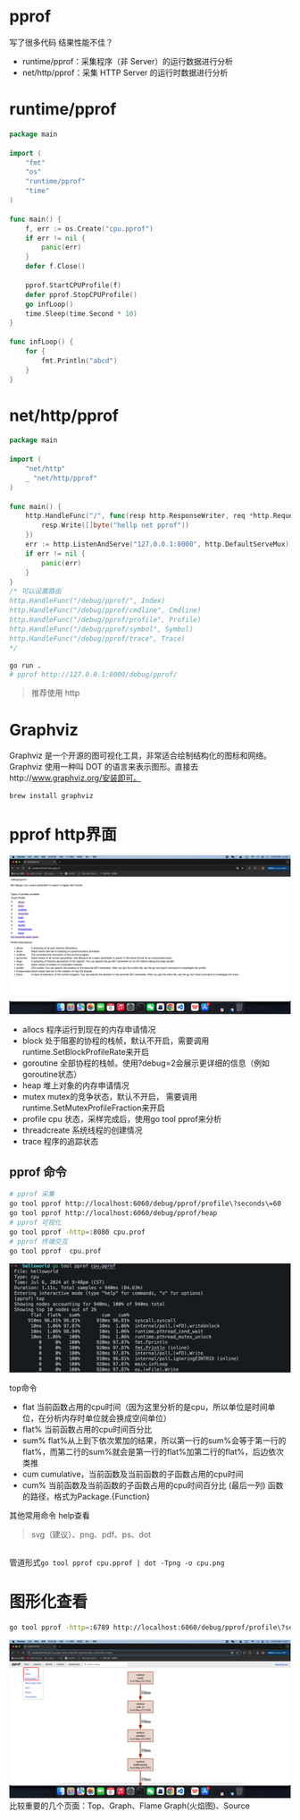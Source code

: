 # pprof
写了很多代码 结果性能不佳？
- runtime/pprof：采集程序（非 Server）的运行数据进行分析
- net/http/pprof：采集 HTTP Server 的运行时数据进行分析

# runtime/pprof
```go
package main

import (
	"fmt"
	"os"
	"runtime/pprof"
	"time"
)

func main() {
	f, err := os.Create("cpu.pprof")
	if err != nil {
		panic(err)
	}
	defer f.Close()

	pprof.StartCPUProfile(f)
	defer pprof.StopCPUProfile()
	go infLoop()
	time.Sleep(time.Second * 10)
}

func infLoop() {
	for {
		fmt.Println("abcd")
	}
}
```

# net/http/pprof 
```go
package main

import (
    "net/http"
    _ "net/http/pprof"
)

func main() {
    http.HandleFunc("/", func(resp http.ResponseWriter, req *http.Request) {
        resp.Write([]byte("hellp net pprof"))
    })
    err := http.ListenAndServe("127.0.0.1:8000", http.DefaultServeMux)
    if err != nil {
        panic(err)
    }
}
/* 可以设置路由
http.HandleFunc("/debug/pprof/", Index)
http.HandleFunc("/debug/pprof/cmdline", Cmdline)
http.HandleFunc("/debug/pprof/profile", Profile)
http.HandleFunc("/debug/pprof/symbol", Symbol)
http.HandleFunc("/debug/pprof/trace", Trace)
*/
```
```bash
go run . 
# pprof http://127.0.0.1:8000/debug/pprof/
```
> 推荐使用 http 

# Graphviz
Graphviz 是一个开源的图可视化工具，非常适合绘制结构化的图标和网络。Graphviz 使用一种叫 DOT 的语言来表示图形。直接去http://www.graphviz.org/安装即可。
```bash
brew install graphviz
```
# pprof http界面
![](../images/pprof_http.png)
- allocs	程序运行到现在的内存申请情况
- block	处于阻塞的协程的栈帧，默认不开启，需要调用runtime.SetBlockProfileRate来开启
- goroutine	全部协程的栈帧。使用?debug=2会展示更详细的信息（例如goroutine状态）
- heap	堆上对象的内存申请情况
- mutex	mutex的竞争状态，默认不开启， 需要调用runtime.SetMutexProfileFraction来开启
- profile	cpu 状态，采样完成后，使用go tool pprof来分析
- threadcreate	系统线程的创建情况
- trace	程序的追踪状态


## pprof 命令
```bash
# pprof 采集
go tool pprof http://localhost:6060/debug/pprof/profile\?seconds\=60
go tool pprof http://localhost:6060/debug/pprof/heap
# pprof 可视化
go tool pprof -http=:8080 cpu.prof
# pprof 终端交互
go tool pprof  cpu.prof
```

![](../images/pprof.png)

top命令
- flat	当前函数占用的cpu时间（因为这里分析的是cpu，所以单位是时间单位，在分析内存时单位就会换成空间单位）
- flat%	当前函数占用的cpu时间百分比
- sum%	flat%从上到下依次累加的结果，所以第一行的sum%会等于第一行的flat%，而第二行的sum%就会是第一行的flat%加第二行的flat%，后边依次类推
- cum	cumulative，当前函数及当前函数的子函数占用的cpu时间
- cum%	当前函数及当前函数的子函数占用的cpu时间百分比
(最后一列)	函数的路径，格式为Package.{Function}

其他常用命令 help查看
> svg（建议）、png、pdf、ps、dot

## 
管道形式`go tool pprof cpu.pprof | dot -Tpng -o cpu.png`

# 图形化查看
```bash
go tool pprof -http=:6789 http://localhost:6060/debug/pprof/profile\?seconds\=60
```

![](../images/pprof_graph.png)
比较重要的几个页面：Top、Graph、Flame Graph(火焰图)、Source